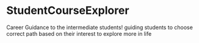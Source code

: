 # StudentCourseExplorer
Career Guidance to the intermediate students! guiding students to choose correct path based on their interest to explore more in life
